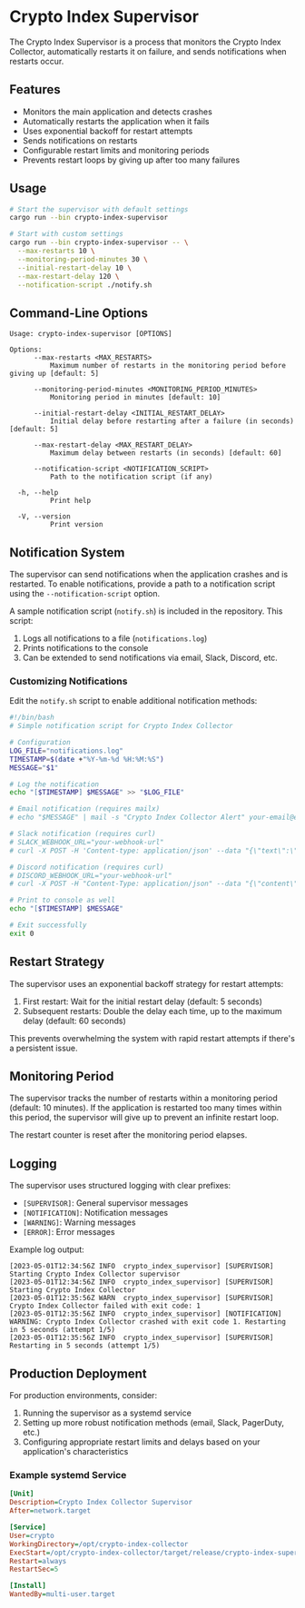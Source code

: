 # Crypto Index Supervisor

The Crypto Index Supervisor is a process that monitors the Crypto Index Collector, automatically restarts it on failure, and sends notifications when restarts occur.

## Features

- Monitors the main application and detects crashes
- Automatically restarts the application when it fails
- Uses exponential backoff for restart attempts
- Sends notifications on restarts
- Configurable restart limits and monitoring periods
- Prevents restart loops by giving up after too many failures

## Usage

```bash
# Start the supervisor with default settings
cargo run --bin crypto-index-supervisor

# Start with custom settings
cargo run --bin crypto-index-supervisor -- \
  --max-restarts 10 \
  --monitoring-period-minutes 30 \
  --initial-restart-delay 10 \
  --max-restart-delay 120 \
  --notification-script ./notify.sh
```

## Command-Line Options

```
Usage: crypto-index-supervisor [OPTIONS]

Options:
      --max-restarts <MAX_RESTARTS>
          Maximum number of restarts in the monitoring period before giving up [default: 5]
          
      --monitoring-period-minutes <MONITORING_PERIOD_MINUTES>
          Monitoring period in minutes [default: 10]
          
      --initial-restart-delay <INITIAL_RESTART_DELAY>
          Initial delay before restarting after a failure (in seconds) [default: 5]
          
      --max-restart-delay <MAX_RESTART_DELAY>
          Maximum delay between restarts (in seconds) [default: 60]
          
      --notification-script <NOTIFICATION_SCRIPT>
          Path to the notification script (if any)
          
  -h, --help
          Print help
          
  -V, --version
          Print version
```

## Notification System

The supervisor can send notifications when the application crashes and is restarted. To enable notifications, provide a path to a notification script using the `--notification-script` option.

A sample notification script (`notify.sh`) is included in the repository. This script:

1. Logs all notifications to a file (`notifications.log`)
2. Prints notifications to the console
3. Can be extended to send notifications via email, Slack, Discord, etc.

### Customizing Notifications

Edit the `notify.sh` script to enable additional notification methods:

```bash
#!/bin/bash
# Simple notification script for Crypto Index Collector

# Configuration
LOG_FILE="notifications.log"
TIMESTAMP=$(date +"%Y-%m-%d %H:%M:%S")
MESSAGE="$1"

# Log the notification
echo "[$TIMESTAMP] $MESSAGE" >> "$LOG_FILE"

# Email notification (requires mailx)
# echo "$MESSAGE" | mail -s "Crypto Index Collector Alert" your-email@example.com

# Slack notification (requires curl)
# SLACK_WEBHOOK_URL="your-webhook-url"
# curl -X POST -H 'Content-type: application/json' --data "{\"text\":\"$MESSAGE\"}" "$SLACK_WEBHOOK_URL"

# Discord notification (requires curl)
# DISCORD_WEBHOOK_URL="your-webhook-url"
# curl -X POST -H "Content-Type: application/json" --data "{\"content\":\"$MESSAGE\"}" "$DISCORD_WEBHOOK_URL"

# Print to console as well
echo "[$TIMESTAMP] $MESSAGE"

# Exit successfully
exit 0
```

## Restart Strategy

The supervisor uses an exponential backoff strategy for restart attempts:

1. First restart: Wait for the initial restart delay (default: 5 seconds)
2. Subsequent restarts: Double the delay each time, up to the maximum delay (default: 60 seconds)

This prevents overwhelming the system with rapid restart attempts if there's a persistent issue.

## Monitoring Period

The supervisor tracks the number of restarts within a monitoring period (default: 10 minutes). If the application is restarted too many times within this period, the supervisor will give up to prevent an infinite restart loop.

The restart counter is reset after the monitoring period elapses.

## Logging

The supervisor uses structured logging with clear prefixes:

- `[SUPERVISOR]`: General supervisor messages
- `[NOTIFICATION]`: Notification messages
- `[WARNING]`: Warning messages
- `[ERROR]`: Error messages

Example log output:

```
[2023-05-01T12:34:56Z INFO  crypto_index_supervisor] [SUPERVISOR] Starting Crypto Index Collector supervisor
[2023-05-01T12:34:56Z INFO  crypto_index_supervisor] [SUPERVISOR] Starting Crypto Index Collector
[2023-05-01T12:35:56Z WARN  crypto_index_supervisor] [SUPERVISOR] Crypto Index Collector failed with exit code: 1
[2023-05-01T12:35:56Z INFO  crypto_index_supervisor] [NOTIFICATION] WARNING: Crypto Index Collector crashed with exit code 1. Restarting in 5 seconds (attempt 1/5)
[2023-05-01T12:35:56Z INFO  crypto_index_supervisor] [SUPERVISOR] Restarting in 5 seconds (attempt 1/5)
```

## Production Deployment

For production environments, consider:

1. Running the supervisor as a systemd service
2. Setting up more robust notification methods (email, Slack, PagerDuty, etc.)
3. Configuring appropriate restart limits and delays based on your application's characteristics

### Example systemd Service

```ini
[Unit]
Description=Crypto Index Collector Supervisor
After=network.target

[Service]
User=crypto
WorkingDirectory=/opt/crypto-index-collector
ExecStart=/opt/crypto-index-collector/target/release/crypto-index-supervisor --notification-script /opt/crypto-index-collector/notify.sh
Restart=always
RestartSec=5

[Install]
WantedBy=multi-user.target
```
